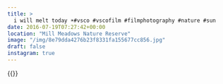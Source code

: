 ```yaml
---
title: >
  i will melt today ☀️#vsco #vscofilm #filmphotography #nature #sun
date: 2016-07-19T07:27:42+00:00
location: "Mill Meadows Nature Reserve"
image: "/img/8e79dda4276b23f8331fa155677cc856.jpg"
draft: false
instagram: true
---
```


{{<photo src="/img/8e79dda4276b23f8331fa155677cc856.jpg">}}
